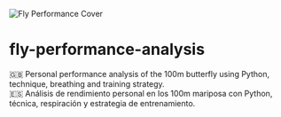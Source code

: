 ![Fly Performance Cover](./cover.png)

# fly-performance-analysis

🇬🇧 Personal performance analysis of the 100m butterfly using Python, technique, breathing and training strategy.  
🇪🇸 Análisis de rendimiento personal en los 100m mariposa con Python, técnica, respiración y estrategia de entrenamiento.
